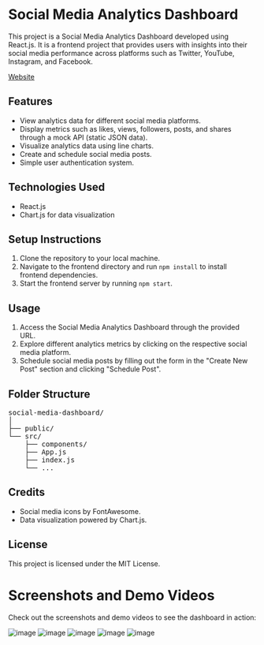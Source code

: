 <h1>Social Media Analytics Dashboard</h1>
<p>This project is a Social Media Analytics Dashboard developed using React.js. It is a frontend project that provides users with insights into their social media performance across platforms such as Twitter, YouTube, Instagram, and Facebook.</p>
<a href="https://social-media-analytics-dashboard-6u8a2p8d3.vercel.app/">Website</a>
<h2>Features</h2>
<ul>
  <li>View analytics data for different social media platforms.</li>
  <li>Display metrics such as likes, views, followers, posts, and shares through a mock API (static JSON data).</li>
  <li>Visualize analytics data using line charts.</li>
  <li>Create and schedule social media posts.</li>
  <li>Simple user authentication system.</li>
</ul>

<h2>Technologies Used</h2>
<ul>
  <li>React.js</li>
  <li>Chart.js for data visualization</li>
</ul>

<h2>Setup Instructions</h2>
<ol>
  <li>Clone the repository to your local machine.</li>
  <li>Navigate to the frontend directory and run <code>npm install</code> to install frontend dependencies.</li>
  <li>Start the frontend server by running <code>npm start</code>.</li>
</ol>

<h2>Usage</h2>
<ol>
  <li>Access the Social Media Analytics Dashboard through the provided URL.</li>
  <li>Explore different analytics metrics by clicking on the respective social media platform.</li>
  <li>Schedule social media posts by filling out the form in the "Create New Post" section and clicking "Schedule Post".</li>
</ol>

<h2>Folder Structure</h2>
<pre>
social-media-dashboard/
│
├── public/
└── src/
    ├── components/
    ├── App.js
    ├── index.js
    └── ...
</pre>

<h2>Credits</h2>
<ul>
  <li>Social media icons by FontAwesome.</li>
  <li>Data visualization powered by Chart.js.</li>
</ul>

<h2>License</h2>
<p>This project is licensed under the MIT License.</p>

<h1>Screenshots and Demo Videos</h1>

<p>Check out the screenshots and demo videos to see the dashboard in action:</p>

![image](https://github.com/ATOMworkplace/Social-Media-Analytics-Dashboard/assets/114564628/38bbece7-62bd-47f1-bfa6-c12f01854572)
![image](https://github.com/ATOMworkplace/Social-Media-Analytics-Dashboard/assets/114564628/88627f0d-bd6e-4813-848d-f4bd6be50844)
![image](https://github.com/ATOMworkplace/Social-Media-Analytics-Dashboard/assets/114564628/b0248542-9e90-43e5-be75-94602c623a2f)
![image](https://github.com/ATOMworkplace/Social-Media-Analytics-Dashboard/assets/114564628/5ceff9c1-3cf5-4aa8-81cc-4de2bd9fd74d)
![image](https://github.com/ATOMworkplace/Social-Media-Analytics-Dashboard/assets/114564628/fbdb4e9e-63d8-450c-9efa-218314bf1cc0)
